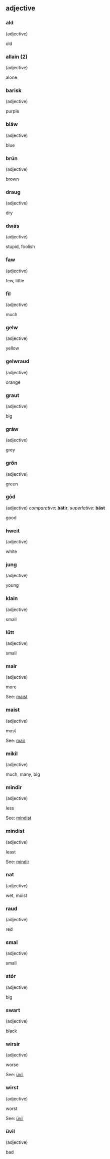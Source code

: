 ## adjective

### ald

(adjective)

old

### allain (2)

(adjective)

alone

### barisk

(adjective)

purple

### bláw

(adjective)

blue

### brún

(adjective)

brown

### draug

(adjective)

dry

### dwás

(adjective)

stupid, foolish

### faw

(adjective)

few, little

### fil

(adjective)

much

### gelw

(adjective)

yellow

### gelwraud

(adjective)

orange

### graut

(adjective)

big

### gráw

(adjective)

grey

### grőn

(adjective)

green

### gód

(adjective) _comparative:_ **bätir**, _superlative:_ **bäst**

good

### hweit

(adjective)

white

### jung

(adjective)

young

### klain

(adjective)

small

### lütt

(adjective)

small

### mair

(adjective)

more

See: [maist](#maist)

### maist

(adjective)

most

See: [mair](#mair)

### mikil

(adjective)

much, many, big

### mindir

(adjective)

less

See: [mindist](#mindist)

### mindist

(adjective)

least

See: [mindir](#mindir)

### nat

(adjective)

wet, moist

### raud

(adjective)

red

### smal

(adjective)

small

### stór

(adjective)

big

### swart

(adjective)

black

### wirsir

(adjective)

worse

See: [üvil](#üvil)

### wirst

(adjective)

worst

See: [üvil](#üvil)

### üvil

(adjective)

bad
